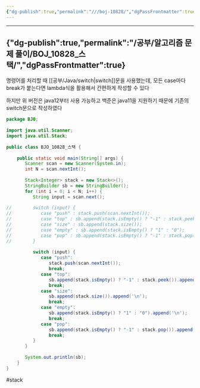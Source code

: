 ```yaml
---
{"dg-publish":true,"permalink":"///boj-10828/","dgPassFrontmatter":true}
---
```



---
{"dg-publish":true,"permalink":"/공부/알고리즘 문제 풀이/BOJ_10828_스택/","dgPassFrontmatter":true}
---

명령어를 처리할 때 [[공부/Java/switch\|switch]]문을 사용했는데, 모든 case마다 break가 붙는다면 lambda식을 활용해서 간편하게 작성할 수 있다

하지만 위 버전은 java12부터 사용 가능하고 백준은 java11을 지원하기 때문에 기존의 switch문으로 작성하였다

````java
package BJO;  
  
import java.util.Scanner;  
import java.util.Stack;  
  
public class BJO_10828_스택 {  
  
    public static void main(String[] args) {  
       Scanner scan = new Scanner(System.in);  
       int N = scan.nextInt();  
  
       Stack<Integer> stack = new Stack<>();  
       StringBuilder sb = new StringBuilder();  
       for (int i = 0; i < N; i++) {  
          String input = scan.next();  
  
//        switch (input) {  
//           case "push" : stack.push(scan.nextInt());  
//           case "top" : sb.append(stack.isEmpty() ? "-1" : stack.peek());  
//           case "size" : sb.append(stack.size());  
//           case "empty" : sb.append(stack.isEmpty() ? "1" : "0");  
//           case "pop" : sb.append(stack.isEmpty() ? "-1" : stack.pop());  
//        }  
  
          switch (input) {  
             case "push":  
                stack.push(scan.nextInt());  
                break;  
             case "top":  
                sb.append(stack.isEmpty() ? "-1" : stack.peek()).append('\n');  
                break;  
             case "size":  
                sb.append(stack.size()).append('\n');  
                break;  
             case "empty":  
                sb.append(stack.isEmpty() ? "1" : "0").append('\n');  
                break;  
             case "pop":  
                sb.append(stack.isEmpty() ? "-1" : stack.pop()).append('\n');  
                break;  
          }  
       }  
  
       System.out.println(sb);  
    }  
}
````

#stack